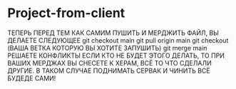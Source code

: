 # Project-from-client
ТЕПЕРЬ ПЕРЕД ТЕМ КАК САМИМ ПУШИТЬ И МЕРДЖИТЬ ФАЙЛ, ВЫ ДЕЛАЕТЕ СЛЕДУЮЩЕЕ
git checkout main
git pull origin main
git checkout (ВАША ВЕТКА КОТОРУЮ ВЫ ХОТИТЕ ЗАПУШИТЬ)
git merge main
РЕШАЕТЕ КОНФЛИКТЫ
ЕСЛИ КТО НЕ БУДЕТ ЭТОГО ДЕЛАТЬ, ТО ПРИ ВАШИХ МЕРДЖАХ ВЫ СНЕСЕТЕ К ХЕРАМ, ВСЁ ТО ЧТО СДЕЛАЛИ ДРУГИЕ.
В ТАКОМ СЛУЧАЕ ПОДНИМАТЬ СЕРВАК И ЧИНИТЬ ВСЁ БУДЕДЕ САМИ!